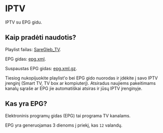 # IPTV
IPTV su EPG gidu.


## Kaip pradėti naudotis?
Playlist failas: [SareGleb_TV](https://raw.githubusercontent.com/saregleb/IPTV/master/SareGleb_TV).

EPG gidas: [epg.xml](http://epg.tvfor.pro/epgtv.xml).

Suspaustas EPG gidas: [epg.xml.gz](http://epg.tvfor.pro/epgtv.xml.gz).

Tiesiog nukopijuokite playlist'o bei EPG gido nuorodas ir įdėkite į savo IPTV įrenginį (Smart TV, TV box ar kompiuterį). Atsiradus naujiems pakeitimams kanalų sąraše ar EPG jie automatiškai atsiras ir jūsų IPTV įrenginyje.


## Kas yra EPG?
Elektroninis programų gidas (EPG) tai programa TV kanalams.

EPG yra generuojamas 3 dienoms į priekį, kas `12` valandų.
